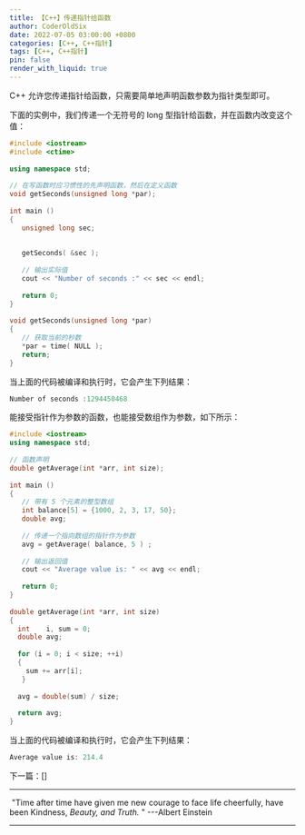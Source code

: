 ```yaml
---
title: 【C++】传递指针给函数
author: CoderOldSix
date: 2022-07-05 03:00:00 +0800
categories: [C++, C++指针]
tags: [C++, C++指针]
pin: false
render_with_liquid: true
---
```


C++ 允许您传递指针给函数，只需要简单地声明函数参数为指针类型即可。

下面的实例中，我们传递一个无符号的 long 型指针给函数，并在函数内改变这个值：

```c++
#include <iostream>
#include <ctime>
 
using namespace std;
 
// 在写函数时应习惯性的先声明函数，然后在定义函数
void getSeconds(unsigned long *par);
 
int main ()
{
   unsigned long sec;
 
 
   getSeconds( &sec );
 
   // 输出实际值
   cout << "Number of seconds :" << sec << endl;
 
   return 0;
}
 
void getSeconds(unsigned long *par)
{
   // 获取当前的秒数
   *par = time( NULL );
   return;
}
```

当上面的代码被编译和执行时，它会产生下列结果：

```C++
Number of seconds :1294450468
```

能接受指针作为参数的函数，也能接受数组作为参数，如下所示：

```c++
#include <iostream>
using namespace std;
 
// 函数声明
double getAverage(int *arr, int size);
 
int main ()
{
   // 带有 5 个元素的整型数组
   int balance[5] = {1000, 2, 3, 17, 50};
   double avg;
 
   // 传递一个指向数组的指针作为参数
   avg = getAverage( balance, 5 ) ;
 
   // 输出返回值
   cout << "Average value is: " << avg << endl; 
    
   return 0;
}
 
double getAverage(int *arr, int size)
{
  int    i, sum = 0;       
  double avg;          
 
  for (i = 0; i < size; ++i)
  {
    sum += arr[i];
   }
 
  avg = double(sum) / size;
 
  return avg;
}
```

当上面的代码被编译和执行时，它会产生下列结果：

```C++
Average value is: 214.4
```

下一篇：[]

---

​			"Time after time have given me new courage to face life cheerfully, have been Kindness, *Beauty, and Truth.* "   ---Albert Einstein

---


